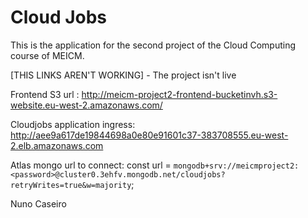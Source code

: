 # Cloud Jobs

This is the application for the second project of the Cloud Computing course of MEICM.

[THIS LINKS AREN'T WORKING] - The project isn't live

Frontend S3 url : http://meicm-project2-frontend-bucketinvh.s3-website.eu-west-2.amazonaws.com/

Cloudjobs application ingress: http://aee9a617de19844698a0e80e91601c37-383708555.eu-west-2.elb.amazonaws.com

Atlas mongo url to connect: const url = `mongodb+srv://meicmproject2:<password>@cluster0.3ehfv.mongodb.net/cloudjobs?retryWrites=true&w=majority`;

Nuno Caseiro

